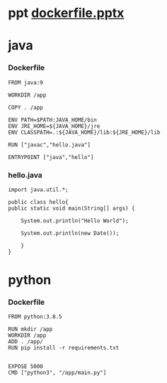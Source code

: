 # ppt [dockerfile.pptx](https://github.com/s108000389/109-2--/files/6217626/dockerfile.pptx)

# java
### Dockerfile
```
FROM java:9

WORKDIR /app

COPY . /app

ENV PATH=$PATH:JAVA_HOME/bin
ENV JRE_HOME=${JAVA_HOME}/jre
ENV CLASSPATH=.:${JAVA_HOME}/lib:${JRE_HOME}/lib

RUN ["javac","hello.java"]

ENTRYPOINT ["java","hello"]
```
### hello.java
```
import java.util.*;

public class hello{ 
public static void main(String[] args) { 

	System.out.println("Hello World");

	System.out.println(new Date());

	}
}
```
# python
### Dockerfile
```
FROM python:3.8.5

RUN mkdir /app
WORKDIR /app
ADD . /app/
RUN pip install -r requirements.txt


EXPOSE 5000
CMD ["python3", "/app/main.py"]
```
